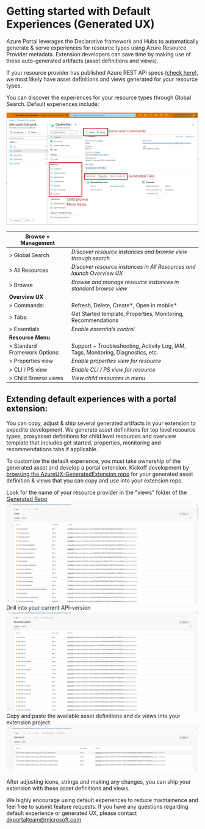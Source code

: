 <a name="getting-started-with-default-experiences-generated-ux"></a>
# Getting started with Default Experiences (Generated UX)

Azure Portal leverages the Declarative framework and Hubs to automatically generate & serve experiences for resource types using Azure Resource Provider metadata. Extension developers can save time by making use of these auto-generated artifacts (asset definitions and views).

If your resource provider has published Azure REST API specs [(check here)](https://github.com/Azure/azure-rest-api-specs), we most likely have asset definitions and views generated for your resource types.

You can discover the experiences for your resource types through Global Search. Default experiences include:

![alt-text](../media/top-extensions-autogeneration/GeneratedOverviewTabs.jpg "Overview blade breakdown")

| **Browse + Management**       	|                                                                       	|
|-------------------------------	|-----------------------------------------------------------------------	|
| > Global Search               	| _Discover resource instances and browse view through search_              	|
| > All Resources               	| _Discover resource instances in All Resources and launch Overview UX_ 	|
| > Browse                      	| _Browse and manage resource instances in standard browse view_          	|
| **Overview UX**               	|                                                                       	|
| > Commands:                   	| Refresh, Delete, Create*, Open in mobile*                             	|
| > Tabs:                       	| Get Started template, Properties, Monitoring, Recommendations                  	|
| > Essentials                  	| _Enable essentials control_                 	|
| **Resource Menu**             	|                                                                       	|
| > Standard Framework Options: 	| Support + Troubleshooting, Activity Log, IAM, Tags, Monitoring, Diagnostics, etc.              	|
| > Properties view             	| _Enable properties view for resource_                                 	|
| > CLI / PS view               	| _Enable CLI / PS view for resource_                                   	|
| > Child Browse views          	| _View child resources in menu_                                        	|



<a name="getting-started-with-default-experiences-generated-ux-extending-default-experiences-with-a-portal-extension"></a>
## Extending default experiences with a portal extension:
You can copy, adjust & ship several generated artifacts in your extension to expedite development. We generate asset definitions for top level resource types, proxyasset definitions for child level resources and overview template that includes get started, properties, monitoring and recommendations tabs if applicable.

To customize the default experience, you must take ownership of the generated asset and develop a portal extension. Kickoff development by [browsing the AzureUX-GeneratedExtension repo](https://msazure.visualstudio.com/One/_git/AzureUX-GeneratedExtension?path=/src) for your generated asset definition & views that you can copy and use into your extension repo.

Look for the name of your resource provider in the "views" folder of the [Generated Repo](https://msazure.visualstudio.com/One/_git/AzureUX-GeneratedExtension?path=/src/views)
![alt-text](../media/top-extensions-autogeneration/RepoViewsbyRP.png "Views folder of Generated Repo")
Drill into your current API-version
![alt-text](../media/top-extensions-autogeneration/APIVERSION.png "API version folder of selected RP")
Copy and paste the available asset definitions and dx views into your extension project
![alt-text](../media/top-extensions-autogeneration/Views.png "Available generated views")

After adjusting icons, strings and making any changes, you can ship your extension with these asset definitions and views.

We highly encourage using default experiences to reduce maintainence and feel free to submit feature requests. If you have any questions regarding default experience or generated UX, please contact dxportalteam@microsoft.com
